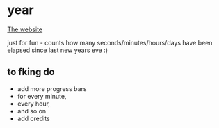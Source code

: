 # year

[The website](http://reg4in.github.io/year/)

just for fun - counts how many seconds/minutes/hours/days have been elapsed since last new years eve :)

## to fking do

* add more progress bars
* for every minute,
* every hour,
* and so on
* add credits